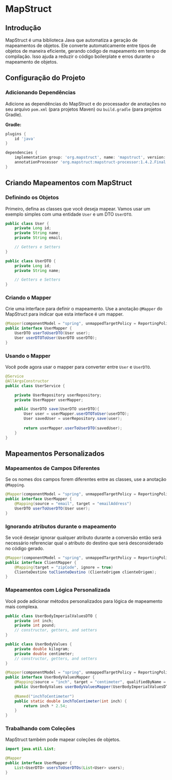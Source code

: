 # MapStruct

## Introdução
MapStruct é uma biblioteca Java que automatiza a geração de mapeamentos de objetos. Ele converte automaticamente entre tipos de objetos de maneira eficiente, gerando código de mapeamento em tempo de compilação. Isso ajuda a reduzir o código boilerplate e erros durante o mapeamento de objetos.

## Configuração do Projeto

### Adicionando Dependências
Adicione as dependências do MapStruct e do processador de anotações no seu arquivo `pom.xml` (para projetos Maven) ou `build.gradle` (para projetos Gradle).

**Gradle:**

```groovy
plugins {
    id 'java'
}

dependencies {
	implementation group: 'org.mapstruct', name: 'mapstruct', version: '1.5.5.Final'
	annotationProcessor 'org.mapstruct:mapstruct-processor:1.4.2.Final'
}
```

## Criando Mapeamentos com MapStruct

### Definindo os Objetos
Primeiro, defina as classes que você deseja mapear. Vamos usar um exemplo simples com uma entidade `User` e um DTO `UserDTO`.

```java
public class User {
    private Long id;
    private String name;
    private String email;

    // Getters e Setters
}

public class UserDTO {
    private Long id;
    private String name;

    // Getters e Setters
}
```

### Criando o Mapper
Crie uma interface para definir o mapeamento. Use a anotação `@Mapper` do MapStruct para indicar que esta interface é um mapper.

```java
@Mapper(componentModel = "spring", unmappedTargetPolicy = ReportingPolicy.IGNORE)
public interface UserMapper {
    UserDTO userToUserDTO(User user);
    User userDTOToUser(UserDTO userDTO);
}
```

### Usando o Mapper
Você pode agora usar o mapper para converter entre `User` e `UserDTO`.

```java
@Service
@AllArgsConstructor
public class UserService {

    private UserRepository userRepository;
    private UserMapper userMapper;

    public UserDTO save(UserDTO userDTO){
        User user = userMapper.userDTOToUser(userDTO);
        User savedUser = userRepository.save(user);
        
        return userMapper.userToUserDTO(savedUser);
    }
}
```

## Mapeamentos Personalizados

### Mapeamentos de Campos Diferentes

Se os nomes dos campos forem diferentes entre as classes, use a anotação `@Mapping`.

```java
@Mapper(componentModel = "spring", unmappedTargetPolicy = ReportingPolicy.IGNORE)
public interface UserMapper {
    @Mapping(source = "email", target = "emailAddress")
    UserDTO userToUserDTO(User user);
}
```

### Ignorando atributos durante o mapeamento

Se você desejar ignorar qualquer atributo durante a conversão então será necessário referenciar qual o atributo do destino que será desconsiderado no código gerado.

```java
@Mapper(componentModel = "spring", unmappedTargetPolicy = ReportingPolicy.IGNORE)
public interface ClientMapper {
    @Mapping(target = "zipCode", ignore = true)
    ClienteDestino toClienteDestino (ClienteOrigem clienteOrigem);
}
```


### Mapeamentos com Lógica Personalizada
Você pode adicionar métodos personalizados para lógica de mapeamento mais complexa.

```java
public class UserBodyImperialValuesDTO {
    private int inch;
    private int pound;
    // constructor, getters, and setters
}
```

```java
public class UserBodyValues {
    private double kilogram;
    private double centimeter;
    // constructor, getters, and setters
}
```

```java
@Mapper(componentModel = "spring", unmappedTargetPolicy = ReportingPolicy.IGNORE)
public interface UserBodyValuesMapper {  
    @Mapping(source = "inch", target = "centimeter", qualifiedByName = "inchToCentimeter")
    public UserBodyValues userBodyValuesMapper(UserBodyImperialValuesDTO dto);
    
    @Named("inchToCentimeter") 
    public static double inchToCentimeter(int inch) { 
        return inch * 2.54; 
    }
}
```

### Trabalhando com Coleções
MapStruct também pode mapear coleções de objetos.

```java
import java.util.List;

@Mapper
public interface UserMapper {
    List<UserDTO> usersToUserDTOs(List<User> users);
}
```
